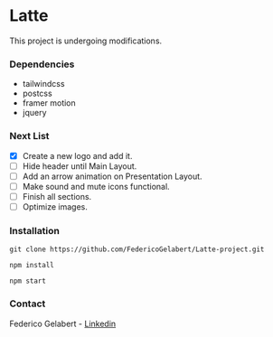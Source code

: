 # Latte

This project is undergoing modifications.


### Dependencies

- tailwindcss
- postcss
- framer motion
- jquery

### Next List

- [x] Create a new logo and add it.
- [ ] Hide header until Main Layout.
- [ ] Add an arrow animation on Presentation Layout.
- [ ] Make sound and mute icons functional.
- [ ] Finish all sections.
- [ ] Optimize images.

### Installation

```
git clone https://github.com/FedericoGelabert/Latte-project.git

npm install

npm start
```

### Contact

Federico Gelabert - [Linkedin](https://www.linkedin.com/in/federico-gelabert/)